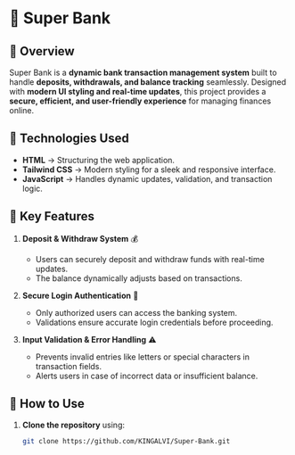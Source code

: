 # 🏦 Super Bank

## 📌 Overview

Super Bank is a **dynamic bank transaction management system** built to handle **deposits, withdrawals, and balance tracking** seamlessly. Designed with **modern UI styling and real-time updates**, this project provides a **secure, efficient, and user-friendly experience** for managing finances online.

## 🔧 Technologies Used

- **HTML** → Structuring the web application.
- **Tailwind CSS** → Modern styling for a sleek and responsive interface.
- **JavaScript** → Handles dynamic updates, validation, and transaction logic.

## 🚀 Key Features

1. **Deposit & Withdraw System** 💰  
   - Users can securely deposit and withdraw funds with real-time updates.
   - The balance dynamically adjusts based on transactions.

2. **Secure Login Authentication** 🔐  
   - Only authorized users can access the banking system.
   - Validations ensure accurate login credentials before proceeding.

3. **Input Validation & Error Handling** ⚠️  
   - Prevents invalid entries like letters or special characters in transaction fields.
   - Alerts users in case of incorrect data or insufficient balance.

## 🏁 How to Use

1. **Clone the repository** using:

   ```bash
   git clone https://github.com/KINGALVI/Super-Bank.git
